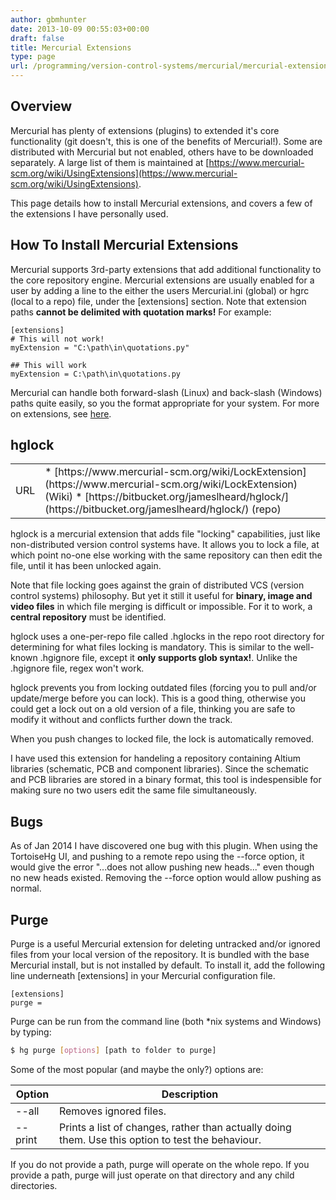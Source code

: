 ```yaml
---
author: gbmhunter
date: 2013-10-09 00:55:03+00:00
draft: false
title: Mercurial Extensions
type: page
url: /programming/version-control-systems/mercurial/mercurial-extensions
---
```


## Overview

Mercurial has plenty of extensions (plugins) to extended it's core functionality (git doesn't, this is one of the benefits of Mercurial!). Some are distributed with Mercurial but not enabled, others have to be downloaded separately. A large list of them is maintained at [https://www.mercurial-scm.org/wiki/UsingExtensions](https://www.mercurial-scm.org/wiki/UsingExtensions).

This page details how to install Mercurial extensions, and covers a few of the extensions I have personally used.

## How To Install Mercurial Extensions

Mercurial supports 3rd-party extensions that add additional functionality to the core repository engine. Mercurial extensions are usually enabled for a user by adding a line to the either the users Mercurial.ini (global) or hgrc (local to a repo) file, under the [extensions] section. Note that extension paths **cannot be delimited with quotation marks!** For example:

```    
[extensions]
# This will not work!
myExtension = "C:\path\in\quotations.py"

## This will work
myExtension = C:\path\in\quotations.py
```    

Mercurial can handle both forward-slash (Linux) and back-slash (Windows) paths quite easily, so you the format appropriate for your system. For more on extensions, see [here](https://www.mercurial-scm.org/wiki/UsingExtensions).

## hglock


<table >
<tbody >
<tr >

<td >URL
</td>
<td >
	  * [https://www.mercurial-scm.org/wiki/LockExtension](https://www.mercurial-scm.org/wiki/LockExtension) (Wiki)
	  * [https://bitbucket.org/jameslheard/hglock/](https://bitbucket.org/jameslheard/hglock/) (repo)

</td>
</tr>
</tbody>
</table>

hglock is a mercurial extension that adds file "locking" capabilities, just like non-distributed version control systems have. It allows you to lock a file, at which point no-one else working with the same repository can then edit the file, until it has been unlocked again.

Note that file locking goes against the grain of distributed VCS (version control systems) philosophy. But yet it still it useful for **binary, image and video files** in which file merging is difficult or impossible. For it to work, a **central repository** must be identified.

hglock uses a one-per-repo file called .hglocks in the repo root directory for determining for what files locking is mandatory. This is similar to the well-known .hgignore file, except it **only supports glob syntax!**. Unlike the .hgignore file, regex won't work.

hglock prevents you from locking outdated files (forcing you to pull and/or update/merge before you can lock). This is a good thing, otherwise you could get a lock out on a old version of a file, thinking you are safe to modify it without and conflicts further down the track.

When you push changes to locked file, the lock is automatically removed.

I have used this extension for handeling a repository containing Altium libraries (schematic, PCB and component libraries). Since the schematic and PCB libraries are stored in a binary format, this tool is indespensible for making sure no two users edit the same file simultaneously.

## Bugs

As of Jan 2014 I have discovered one bug with this plugin. When using the TortoiseHg UI, and pushing to a remote repo using the --force option, it would give the error "...does not allow pushing new heads..." even though no new heads existed. Removing the --force option would allow pushing as normal.

## Purge

Purge is a useful Mercurial extension for deleting untracked and/or ignored files from your local version of the repository. It is bundled with the base Mercurial install, but is not installed by default. To install it, add the following line underneath [extensions] in your Mercurial configuration file.

```    
[extensions]
purge =
```    

Purge can be run from the command line (both *nix systems and Windows) by typing:

```sh    
$ hg purge [options] [path to folder to purge]
```  

Some of the most popular (and maybe the only?) options are:

<table>
    <thead>
        <tr>
            <th>Option</th>
            <th>Description</th>
        </tr>
    </thead>
<tbody >
<tr >

<td >--all
</td>

<td >Removes ignored files.
</td>
</tr>
<tr >

<td >--print
</td>

<td >Prints a list of changes, rather than actually doing them. Use this option to test the behaviour.
</td>
</tr>
</tbody>
</table>


If you do not provide a path, purge will operate on the whole repo. If you provide a path, purge will just operate on that directory and any child directories.
